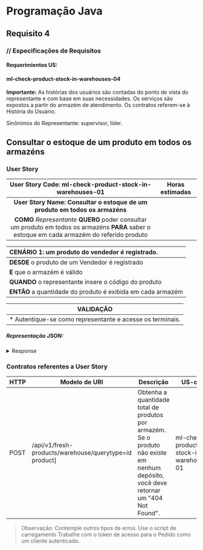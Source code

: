 # Programação Java
## Requisito 4
### // Especificações de Requisitos

#### Requerimientos US:
#### ml-check-product-stock-in-warehouses-04

**Importante:**
As histórias dos usuários são contadas do ponto de vista do representante e com base em
suas necessidades. Os serviços são expostos a partir do armazém de atendimento. Os
contratos referem-se à História do Usuário.

Sinônimos do Representante: supervisor, líder.

## Consultar o estoque de um produto em todos os armazéns
### User Story

|                                            User Story Code: ml-check-product-stock-in-warehouses-01                                             | Horas estimadas |
|:-----------------------------------------------------------------------------------------------------------------------------------------------:|:---------------:|
|                                   **User Story Name: Consultar o estoque de um produto em todos os armazéns**                                   |                 |
| **COMO** _Representante_ **QUERO** poder consultar um produto em todos os armazéns **PARA** saber o estoque em cada armazém do referido produto ||

| **CENÁRIO 1:** um produto do vendedor é registrado.         |
|:------------------------------------------------------------|
| **DESDE** o produto de um Vendedor é registrado             |
| **E** que o armazém é válido                                |
| **QUANDO** o representante insere o código do produto       |
| **ENTÃO** a quantidade do produto é exibida em cada armazém |

| VALIDAÇÃO                                                 |
|-----------------------------------------------------------|
| * Autentique-se como representante e acesse os terminais. |

##### Representação JSON:
<details><summary>Response</summary><p>

```JSON
{ "product_id": "String",
  "warehouses": [
      {
        "warehouse_code":"String",
        "total_quantity":"String"
      }
]}
```
</p>
</details>

### Contratos referentes a User Story
| HTTP | Modelo de URI                                                                                                                                       | Descrição                                                                                                                                 | US-code                                 |
|---|-----------------------------------------------------------------------------------------------------------------------------------------------------|-------------------------------------------------------------------------------------------------------------------------------------------|-----------------------------------------|
| POST | /api/v1/fresh-products/warehouse/querytype=id product] | Obtenha a quantidade total de produtos por armazém.<br>Se o produto não existe em nenhum depósito, você deve retornar um "404 Not Found". | ml-check-product-stock-in-warehouses-01 |

> Observação:
Contemple outros tipos de erros.
Use o script de carregamento
Trabalhe com o token de acesso para o Pedido como um cliente autenticado.